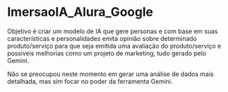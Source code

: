 # ImersaoIA_Alura_Google
Objetivo é criar um modelo de IA que gere personas e com base em suas características e personalidades emita opinião sobre determinado produto/serviço para que seja emitida uma avaliação do produto/serviço e possíveis melhorias como um projeto de marketing, tudo gerado pelo Gemini.

Não se preocupou neste momento em gerar uma análise de dados mais detalhada, mas sim focar no poder da ferramenta Gemini.
